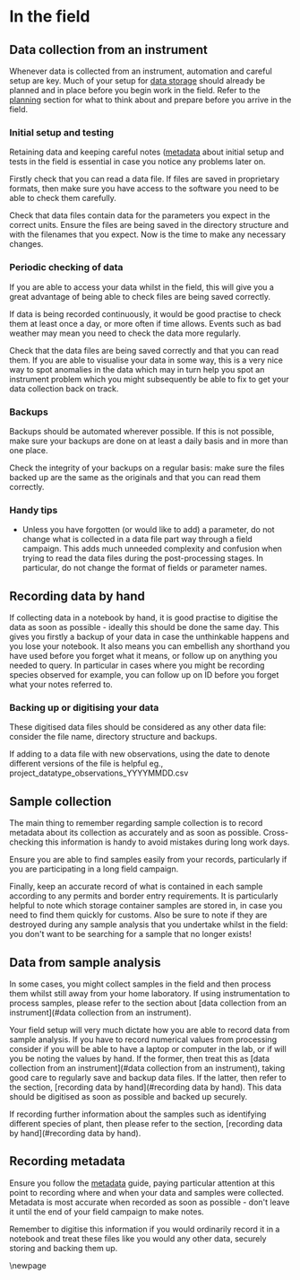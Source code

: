 
# In the field #

## Data collection from an instrument ####

Whenever data is collected from an instrument, automation and careful setup are key. Much of your setup for [data storage](storing_data.md) should already be planned and in place before you begin work in the field. Refer to the [planning](planning_before_go.md) section for what to think about and prepare before you arrive in the field.

### Initial setup and testing ###

Retaining data and keeping careful notes ([metadata](metadata.md) about initial setup and tests in the field is essential in case you notice any problems later on.

Firstly check that you can read a data file. If files are saved in proprietary formats, then make sure you have access to the software you need to be able to check them carefully.

Check that data files contain data for the parameters you expect in the correct units. Ensure the files are being saved in the directory structure and with the filenames that you expect. Now is the time to make any necessary changes.

### Periodic checking of data ###

If you are able to access your data whilst in the field, this will give you a great advantage of being able to check files are being saved correctly.

If data is being recorded continuously, it would be good practise to check them at least once a day, or more often if time allows. Events such as bad weather may mean you need to check the data more regularly.

Check that the data files are being saved correctly and that you can read them. If you are able to visualise your data in some way, this is a very nice way to spot anomalies in the data which may in turn help you spot an instrument problem which you might subsequently be able to fix to get your data collection back on track.

### Backups ###

Backups should be automated wherever possible. If this is not possible, make sure your backups are done on at least a daily basis and in more than one place.

Check the integrity of your backups on a regular basis: make sure the files backed up are the same as the originals and that you can read them correctly.

### Handy tips ###

* Unless you have forgotten (or would like to add) a parameter, do not change what is collected in a data file part way through a field campaign. This adds much unneeded complexity and confusion when trying to read the data files during the post-processing stages. In particular, do not change the format of fields or parameter names.

## Recording data by hand ##

If collecting data in a notebook by hand, it is good practise to digitise the data as soon as possible - ideally this should be done the same day. This gives you firstly a backup of your data in case the unthinkable happens and you lose your notebook. It also means you can embellish any shorthand you have used before you forget what it means, or follow up on anything you needed to query. In particular in cases where you might be recording species observed for example, you can follow up on ID before you forget what your notes referred to.

### Backing up or digitising your data ###

These digitised data files should be considered as any other data file: consider the file name, directory structure and backups.

If adding to a data file with new observations, using the date to denote different versions of the file is helpful eg., project_datatype_observations_YYYYMMDD.csv

## Sample collection ##

The main thing to remember regarding sample collection is to record metadata about its collection as accurately and as soon as possible. Cross-checking this information is handy to avoid mistakes during long work days.

Ensure you are able to find samples easily from your records, particularly if you are participating in a long field campaign.

Finally, keep an accurate record of what is contained in each sample according to any permits and border entry requirements. It is particularly helpful to note which storage container samples are stored in, in case you need to find them quickly for customs. Also be sure to note if they are destroyed during any sample analysis that you undertake whilst in the field: you don't want to be searching for a sample that no longer exists!

## Data from sample analysis ##

In some cases, you might collect samples in the field and then process them whilst still away from your home laboratory. If using instrumentation to process samples, please refer to the section about [data collection from an instrument](#data collection from an instrument).

Your field setup will very much dictate how you are able to record data from sample analysis. If you have to record numerical values from processing consider if you will be able to have a laptop or computer in the lab, or if will you be noting the values by hand. If the former, then treat this as [data collection from an instrument](#data collection from an instrument), taking good care to regularly save and backup data files. If the latter, then refer to the section, [recording data by hand](#recording data by hand). This data should be digitised as soon as possible and backed up securely.

If recording further information about the samples such as identifying different species of plant, then please refer to the section, [recording data by hand](#recording data by hand).

## Recording metadata ##

Ensure you follow the [metadata](metadata.md) guide, paying particular attention at this point to recording where and when your data and samples were collected. Metadata is most accurate when recorded as soon as possible - don't leave it until the end of your field campaign to make notes.

Remember to digitise this information if you would ordinarily record it in a notebook and treat these files like you would any other data, securely storing and backing them up.


\newpage